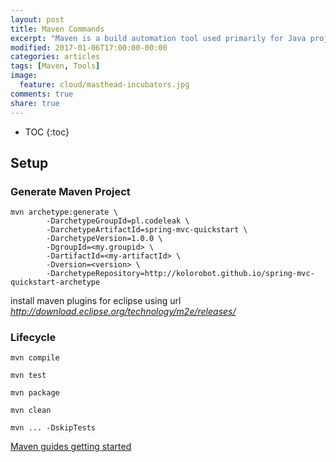 ```yaml
---
layout: post
title: Maven Commands
excerpt: "Maven is a build automation tool used primarily for Java projects. Apache Maven is a software project management and comprehension tool. Based on the concept of a project object model (POM), Maven can manage a project's build, reporting and documentation from a central piece of information."
modified: 2017-01-06T17:00:00-00:00
categories: articles
tags: [Maven, Tools]
image:
  feature: cloud/masthead-incubators.jpg
comments: true
share: true
---
```


* TOC
{:toc}


## Setup

### Generate Maven Project

```
mvn archetype:generate \
        -DarchetypeGroupId=pl.codeleak \
        -DarchetypeArtifactId=spring-mvc-quickstart \
        -DarchetypeVersion=1.0.0 \
        -DgroupId=<my.groupid> \
        -DartifactId=<my-artifactId> \
        -Dversion=<version> \
        -DarchetypeRepository=http://kolorobot.github.io/spring-mvc-quickstart-archetype
```

install maven plugins for eclipse using url *http://download.eclipse.org/technology/m2e/releases/*

### Lifecycle

`mvn compile`

`mvn test`

`mvn package`

`mvn clean`

`mvn ... -DskipTests`

[Maven guides getting started][maven-getting-started]

[maven-getting-started]:https://maven.apache.org/guides/getting-started/
